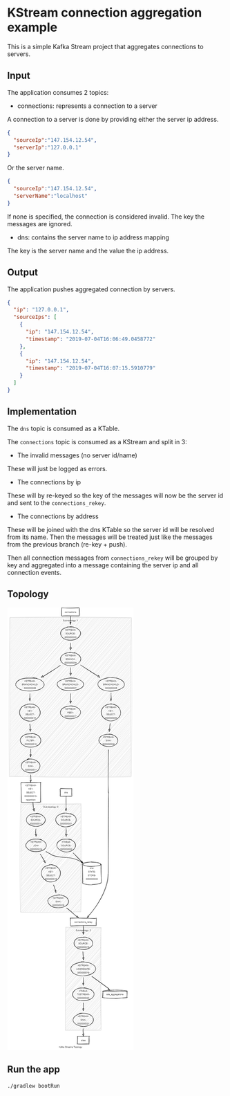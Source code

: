# KStream connection aggregation example

This is a simple Kafka Stream project that aggregates connections to servers.

## Input 

The application consumes 2 topics:

- connections: represents a connection to a server

A connection to a server is done by providing either the server ip address.

```json
{
  "sourceIp":"147.154.12.54",
  "serverIp":"127.0.0.1"
}
```

Or the server name.

```json
{
  "sourceIp":"147.154.12.54",
  "serverName":"localhost"
}
``` 

If none is specified, the connection is considered invalid. The key the messages are ignored.

- dns: contains the server name to ip address mapping

The key is the server name and the value the ip address.

## Output

The application pushes aggregated connection by servers.

```json
{
  "ip": "127.0.0.1",
  "sourceIps": [
    {
      "ip": "147.154.12.54",
      "timestamp": "2019-07-04T16:06:49.0458772"
    },
    {
      "ip": "147.154.12.54",
      "timestamp": "2019-07-04T16:07:15.5910779"
    }
  ]
}
``` 

## Implementation

The `dns` topic is consumed as a KTable.

The `connections` topic is consumed as a KStream and split in 3:

- The invalid messages (no server id/name)

These will just be logged as errors.

- The connections by ip

These will by re-keyed so the key of the messages will now be the server id and sent to the `connections_rekey`.

- The connections by address

These will be joined with the dns KTable so the server id will be resolved from its name.
Then the messages will be treated just like the messages from the previous branch (re-key + push).

Then all connection messages from `connections_rekey` will be grouped by key and aggregated into a message containing 
the server ip and all connection events.

## Topology

![Topology](topology.png)

## Run the app 

```sh
./gradlew bootRun
```
